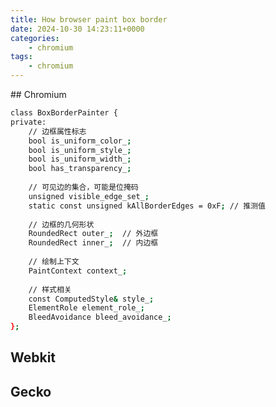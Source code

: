 ```yaml
---
title: How browser paint box border
date: 2024-10-30 14:23:11+0000
categories:
    - chromium
tags:
    - chromium
---
```


<script defer src="/ringbuffer.js" type="module"></script>
<ring-buffer-animation>
</ring-buffer-animation>
<script defer src="/newton-pendulum.js" type="module"></script>

<newton-pendulum>
</newton-pendulum>
## Chromium

```bash
class BoxBorderPainter {
private:
    // 边框属性标志
    bool is_uniform_color_;
    bool is_uniform_style_;
    bool is_uniform_width_;
    bool has_transparency_;
    
    // 可见边的集合，可能是位掩码
    unsigned visible_edge_set_;
    static const unsigned kAllBorderEdges = 0xF; // 推测值
    
    // 边框的几何形状
    RoundedRect outer_;  // 外边框
    RoundedRect inner_;  // 内边框
    
    // 绘制上下文
    PaintContext context_;
    
    // 样式相关
    const ComputedStyle& style_;
    ElementRole element_role_;
    BleedAvoidance bleed_avoidance_;
};
```

## Webkit


## Gecko